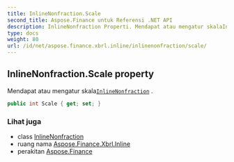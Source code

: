 ```yaml
---
title: InlineNonfraction.Scale
second_title: Aspose.Finance untuk Referensi .NET API
description: InlineNonfraction Properti. Mendapat atau mengatur skalaInlineNonfraction .
type: docs
weight: 80
url: /id/net/aspose.finance.xbrl.inline/inlinenonfraction/scale/
---
```

## InlineNonfraction.Scale property

Mendapat atau mengatur skala[`InlineNonfraction`](../) .

```csharp
public int Scale { get; set; }
```

### Lihat juga

* class [InlineNonfraction](../)
* ruang nama [Aspose.Finance.Xbrl.Inline](../../inlinenonfraction/)
* perakitan [Aspose.Finance](../../../)


